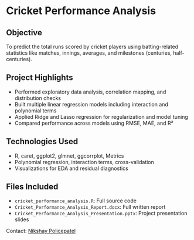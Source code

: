 # Cricket Performance Analysis

## Objective
To predict the total runs scored by cricket players using batting-related statistics like matches, innings, averages, and milestones (centuries, half-centuries).

## Project Highlights
- Performed exploratory data analysis, correlation mapping, and distribution checks
- Built multiple linear regression models including interaction and polynomial terms
- Applied Ridge and Lasso regression for regularization and model tuning
- Compared performance across models using RMSE, MAE, and R²

## Technologies Used
- R, caret, ggplot2, glmnet, ggcorrplot, Metrics
- Polynomial regression, interaction terms, cross-validation
- Visualizations for EDA and residual diagnostics

## Files Included
- `cricket_performance_analysis.R`: Full source code
- `Cricket_Performance_Analysis_Report.docx`: Full written report
- `Cricket_Performance_Analysis_Presentation.pptx`: Project presentation slides

Contact: [Nikshay Policepatel](mailto:nikshaypatels@gmail.com)
